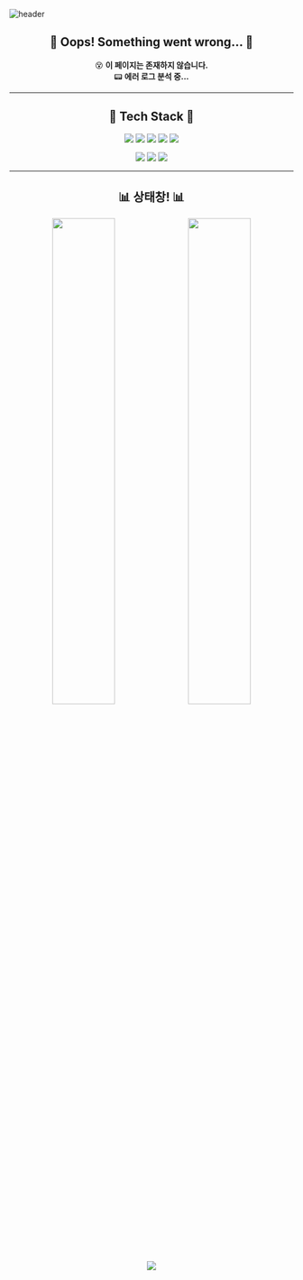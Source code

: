 <!-- 헤더 -->
![header](https://capsule-render.vercel.app/api?type=rect&color=8B0000&height=200&section=header&text=🚨%20404%20Error%20Detected!%20🚨&fontSize=40&fontColor=FFD700&animation=blink&desc=System%20Failure...&descAlignY=60&descAlign=50)

<div align="center">

## 🛑 Oops! Something went wrong... 🛑  
😵 **이 페이지는 존재하지 않습니다.**  
📟 **에러 로그 분석 중...**  

---

## 🚀 Tech Stack 🚀

<p>
  <img src="https://img.shields.io/badge/Java-007396?style=for-the-badge&logo=Java&logoColor=white">
  <img src="https://img.shields.io/badge/HTML5-E34F26?style=for-the-badge&logo=HTML5&logoColor=white">
  <img src="https://img.shields.io/badge/CSS3-1572B6?style=for-the-badge&logo=CSS3&logoColor=white">
  <img src="https://img.shields.io/badge/Oracle-F80000?style=for-the-badge&logo=Oracle&logoColor=white">
  <img src="https://img.shields.io/badge/MariaDB-003545?style=for-the-badge&logo=MariaDB&logoColor=white">
</p>

<p>
  <img src="https://img.shields.io/badge/VSCode-007ACC?style=for-the-badge&logo=visualstudiocode&logoColor=white">
  <img src="https://img.shields.io/badge/Eclipse-2C2255?style=for-the-badge&logo=eclipseide&logoColor=white">
  <img src="https://img.shields.io/badge/IntelliJ%20IDEA-000000?style=for-the-badge&logo=intellijidea&logoColor=white">
</p>

---

## 📊 상태창! 📊

<div align="center">
  <img align="center" width="47%" src="https://github-readme-stats.vercel.app/api?username=pingpingeee&show_icons=true&theme=radical&hide_border=true&border_radius=10">
  <img align="center" width="47%" src="https://github-readme-streak-stats.herokuapp.com/?user=pingpingeee&theme=radical&hide_border=true&border_radius=10">
  <br><br>
  <img align="center" src="https://github-profile-trophy.vercel.app/?username=pingpingeee&theme=onedark&margin-w=10&no-frame=true">
</div>



<!--
### 🚨 **"Retry?"**
🔄 **[Click Here to Refresh](#)**  
👨‍💻 **[Check Logs](#)**  
🏠 **[Go Back to Home](#)**  
-->
